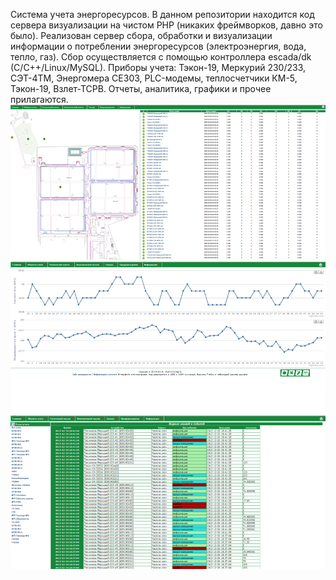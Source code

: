 Система учета энергоресурсов.
В данном репозитории находится код сервера визуализации на чистом PHP (никаких фреймворков, давно это было).
Реализован сервер сбора, обработки и визуализации информации о потреблении энергоресурсов (электроэнергия, вода, тепло, газ). 
Сбор осуществляется с помощью контроллера escada/dk (C/C++/Linux/MySQL). 
Приборы учета: Тэкон-19, Меркурий 230/233, СЭТ-4ТМ, Энергомера СЕ303, PLC-модемы, теплосчетчики КМ-5, Тэкон-19, Взлет-ТСРВ. 
Отчеты, аналитика, графики и прочее прилагаются.
<img src="pict/1_m.png" />
<img src="pict/6_m.png" />
<img src="pict/7_m.png" />